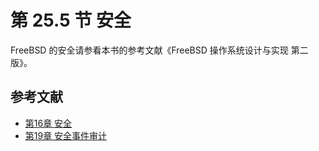 # 第 25.5 节 安全

FreeBSD 的安全请参看本书的参考文献《FreeBSD 操作系统设计与实现 第二版》。

## 参考文献

* [第16章 安全](https://handbook.bsdcn.org/di-16-zhang-an-quan/16.1.-gai-shu.html)
* [第19章 安全事件审计](https://handbook.bsdcn.org/di-19-zhang-an-quan-shi-jian-shen-ji/19.1.-gai-shu.html)

